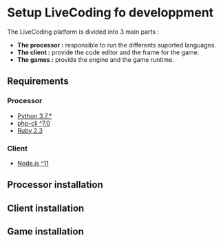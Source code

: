 # Setup LiveCoding fo developpment

The LiveCoding platform is divided into 3 main parts :
* **The processor :** responsible to run the differents suported languages.
* **The client :** provide the code editor and the frame for the game.
* **The games :** provide the engine and the game runtime.

## Requirements

### Processor
* [Python 3.7.*](https://www.python.org)
* [php-cli ^7.0](http://php.net)
* [Ruby 2.3](https://www.ruby-lang.org/)

### Client
* [Node.js ^11](https://nodejs.org/en/)

## Processor installation

## Client installation

## Game installation
